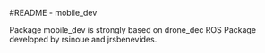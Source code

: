 #README - mobile_dev

Package mobile_dev is strongly based on drone_dec ROS Package developed by rsinoue and jrsbenevides.

